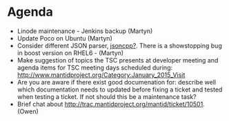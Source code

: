 Agenda
======
* Linode maintenance - Jenkins backup (Martyn)
* Update Poco on Ubuntu (Martyn)
* Consider different JSON parser, [jsoncpp?](https://github.com/open-source-parsers/jsoncpp). There is a showstopping bug in boost version on RHEL6 - (Martyn)
* Make suggestion of topics the TSC presents at developer meeting and agenda items for TSC meeting days scheduled during: http://www.mantidproject.org/Category:January_2015_Visit 
* Are you are aware if there exist good documenation for: describe well which documentation needs to updated before fixing a ticket and tested when testing a ticket. If not should this be a maintenance task?
* Brief chat about http://trac.mantidproject.org/mantid/ticket/10501. (Owen)
